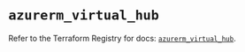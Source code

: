 # `azurerm_virtual_hub`

Refer to the Terraform Registry for docs: [`azurerm_virtual_hub`](https://registry.terraform.io/providers/hashicorp/azurerm/3.108.0/docs/resources/virtual_hub).
